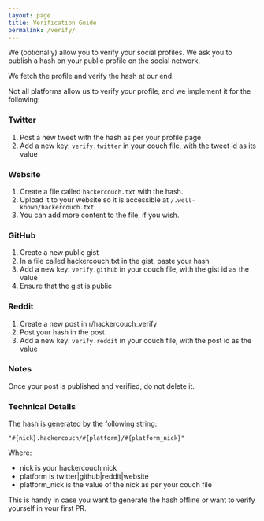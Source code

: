 ```yaml
---
layout: page
title: Verification Guide
permalink: /verify/
---
```


We (optionally) allow you to verify your social profiles.
We ask you to publish a hash on your public profile on
the social network.

We fetch the profile and verify the hash at our end.

Not all platforms allow us to verify your profile, and we
implement it for the following:

### Twitter

1. Post a new tweet with the hash as per your profile page
2. Add a new key: `verify.twitter` in your couch file, with the tweet id as its value

### Website

1. Create a file called `hackercouch.txt` with the hash.
2. Upload it to your website so it is accessible at `/.well-known/hackercouch.txt`
3. You can add more content to the file, if you wish.

### GitHub

1. Create a new public gist
2. In a file called hackercouch.txt in the gist, paste your hash
3. Add a new key: `verify.github` in your couch file, with the gist id as the value
4. Ensure that the gist is public

### Reddit

1. Create a new post in r/hackercouch_verify
2. Post your hash in the post
3. Add a new key: `verify.reddit` in your couch file, with the post id as the value

### Notes

Once your post is published and verified, do not delete it.


### Technical Details

The hash is generated by the following string:

    "#{nick}.hackercouch/#{platform}/#{platform_nick}"

Where:

- nick is your hackercouch nick
- platform is twitter|github|reddit|website
- platform_nick is the value of the nick as per your couch file

This is handy in case you want to generate the hash offline or
want to verify yourself in your first PR.
